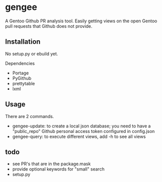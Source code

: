 # gengee
A Gentoo Github PR analysis tool. Easily getting views on the open Gentoo pull requests that Github does not provide.

## Installation
No setup.py or ebuild yet.

Dependencies
* Portage
* PyGithub
* prettytable
* lxml

## Usage
There are 2 commands.

* gengee-update: to create a local json database; you need to have a "public_repo" Github personal access token configured in config.json
* gengee-query: to execute different views, add -h to see all views

## todo
* see PR's that are in the package.mask
* provide optional keywords for "small" search
* setup.py
